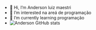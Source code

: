 - 👋 Hi, I’m Anderson luiz maestri
- 👀 I’m interested na areá de programação
- 🌱 I’m currently learning programação
- ![Anderson GitHub stats](https://github-readme-stats.vercel.app/api?username=amabrasp&show_icons=true&theme=radical)



<!---
amabrasp/amabrasp is a ✨ special ✨ repository because its `README.md` (this file) appears on your GitHub profile.
You can click the Preview link to take a look at your changes.
--->
